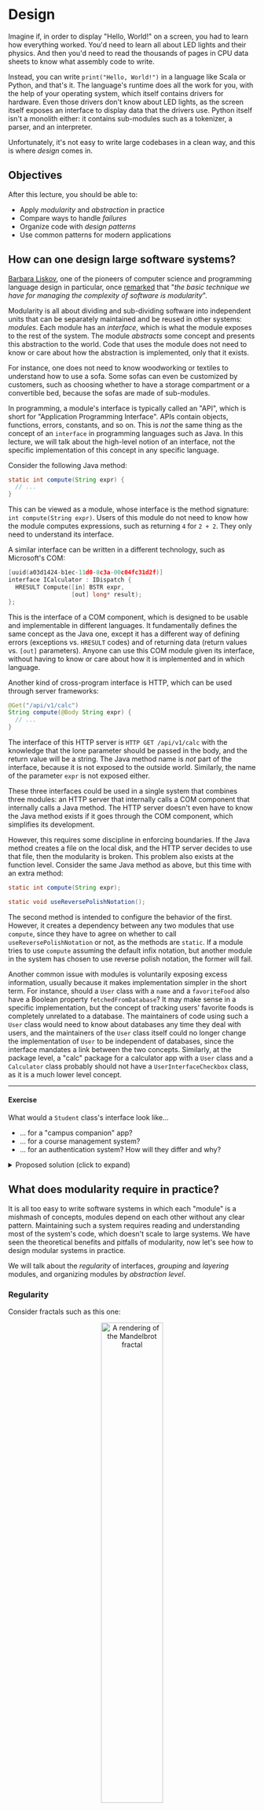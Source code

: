 # Design

Imagine if, in order to display "Hello, World!" on a screen, you had to learn how everything worked.
You'd need to learn all about LED lights and their physics.
And then you'd need to read the thousands of pages in CPU data sheets to know what assembly code to write.

Instead, you can write `print("Hello, World!")` in a language like Scala or Python, and that's it.
The language's runtime does all the work for you, with the help of your operating system, which itself contains drivers for hardware.
Even those drivers don't know about LED lights, as the screen itself exposes an interface to display data that the drivers use.
Python itself isn't a monolith either: it contains sub-modules such as a tokenizer, a parser, and an interpreter.

Unfortunately, it's not easy to write large codebases in a clean way, and this is where _design_ comes in.


## Objectives

After this lecture, you should be able to:
- Apply _modularity_ and _abstraction_ in practice
- Compare ways to handle _failures_
- Organize code with _design patterns_
- Use common patterns for modern applications


## How can one design large software systems?

[Barbara Liskov](https://en.wikipedia.org/wiki/Barbara_Liskov), one of the pioneers of computer science and programming language design in particular,
once [remarked](https://infinite.mit.edu/video/barbara-liskov) that "_the basic technique we have for managing the complexity of software is modularity_".

Modularity is all about dividing and sub-dividing software into independent units that can be separately maintained and be reused in other systems: _modules_.
Each module has an _interface_, which is what the module exposes to the rest of the system. The module _abstracts_ some concept and presents this abstraction to the world.
Code that uses the module does not need to know or care about how the abstraction is implemented, only that it exists.

For instance, one does not need to know woodworking or textiles to understand how to use a sofa.
Some sofas can even be customized by customers, such as choosing whether to have a storage compartment or a convertible bed, because the sofas are made of sub-modules.

In programming, a module's interface is typically called an "API", which is short for "Application Programming Interface".
APIs contain objects, functions, errors, constants, and so on.
This is _not_ the same thing as the concept of an `interface` in programming languages such as Java.
In this lecture, we will talk about the high-level notion of an interface, not the specific implementation of this concept in any specific language.

Consider the following Java method:
```java
static int compute(String expr) {
  // ...
}
```
This can be viewed as a module, whose interface is the method signature: `int compute(String expr)`.
Users of this module do not need to know how the module computes expressions, such as returning `4` for `2 + 2`. They only need to understand its interface.

A similar interface can be written in a different technology, such as Microsoft's COM:
```cpp
[uuid(a03d1424-b1ec-11d0-8c3a-00c04fc31d2f)] 
interface ICalculator : IDispatch {
  HRESULT Compute([in] BSTR expr,
                  [out] long* result);
};
```
This is the interface of a COM component, which is designed to be usable and implementable in different languages.
It fundamentally defines the same concept as the Java one, except it has a different way of defining errors (exceptions vs. `HRESULT` codes)
and of returning data (return values vs. `[out]` parameters).
Anyone can use this COM module given its interface, without having to know or care about how it is implemented and in which language.

Another kind of cross-program interface is HTTP, which can be used through server frameworks:
```java
@Get("/api/v1/calc")
String compute(@Body String expr) {
  // ...
}
```
The interface of this HTTP server is `HTTP GET /api/v1/calc` with the knowledge that the lone parameter should be passed in the body, and the return value will be a string.
The Java method name is _not_ part of the interface, because it is not exposed to the outside world. Similarly, the name of the parameter `expr` is not exposed either.

These three interfaces could be used in a single system that combines three modules: an HTTP server that internally calls a COM component that internally calls a Java method.
The HTTP server doesn't even have to know the Java method exists if it goes through the COM component, which simplifies its development.

However, this requires some discipline in enforcing boundaries. If the Java method creates a file on the local disk, and the HTTP server decides to use that file, then the modularity is broken.
This problem also exists at the function level. Consider the same Java method as above, but this time with an extra method:
```java
static int compute(String expr);

static void useReversePolishNotation();
```
The second method is intended to configure the behavior of the first.
However, it creates a dependency between any two modules that use `compute`, since they have to agree on whether to call `useReversePolishNotation` or not, as the methods are `static`.
If a module tries to use `compute` assuming the default infix notation, but another module in the system has chosen to use reverse polish notation, the former will fail.

Another common issue with modules is voluntarily exposing excess information, usually because it makes implementation simpler in the short term.
For instance, should a `User` class with a `name` and a `favoriteFood` also have a Boolean property `fetchedFromDatabase`?
It may make sense in a specific implementation, but the concept of tracking users' favorite foods is completely unrelated to a database.
The maintainers of code using such a `User` class would need to know about databases any time they deal with users,
and the maintainers of the `User` class itself could no longer change the implementation of `User` to be independent of databases, since the interface mandates a link between the two concepts.
Similarly, at the package level, a "calc" package for a calculator app with a `User` class and a `Calculator` class probably should not have a `UserInterfaceCheckbox` class, as it is a much lower level concept.

---
#### Exercise
What would a `Student` class's interface look like...
- ... for a "campus companion" app?
- ... for a course management system?
- ... for an authentication system?
How will they differ and why?
<details>
<summary>Proposed solution (click to expand)</summary>
<p>

A campus companion app could view students as having a name and preferences such as whether to display vegetarian menus first or in what order to display the user's courses.

The campus companion does not care about whether the student has paid their fee for the current semester, which is something a course management system might care about,
along with what major the student is in.

Neither the campus companion nor the course management should know what the user's password is, or even the concept of passwords since the user might log in using biometric data or two-factor authentication.
Those concepts are what the authentication system cares about for students.

</p>
</details>


## What does modularity require in practice?

It is all too easy to write software systems in which each "module" is a mishmash of concepts, modules depend on each other without any clear pattern.
Maintaining such a system requires reading and understanding most of the system's code, which doesn't scale to large systems.
We have seen the theoretical benefits and pitfalls of modularity, now let's see how to design modular systems in practice.

We will talk about the _regularity_ of interfaces, _grouping_ and _layering_ modules, and organizing modules by _abstraction level_.

### Regularity

Consider fractals such as this one:

<p align="center"><img alt="A rendering of the Mandelbrot fractal" src="images/mandelbrot.png" width="50%" /></p>

This image may look complex, but because it is a fractal, it is very regular.
It can be [formally defined](https://en.wikipedia.org/wiki/Mandelbrot_set#Formal_definition) with a short mathematical equation and a short sentence.
Contrast it to this image:

<p align="center"><img alt="Random noise" src="images/noise.png" width="50%" /></p>

This is random noise. It has no regularity whatsoever. The only way to describe it is to describe each pixel in turn, which takes a long time.

The idea that things should be regular and have short descriptions applies to code as well.
Consider the following extract from Java's `java.util` package:
```java
class Stack {
  /** Returns the 1-based position where an object is on this stack. */
  int search(Object o);
}
```
For some reason, `search` returns a 1-based position, even though every other index in Java is 0-based.
Thus, any description of `search` must include this fact, and a cursory glance at code that uses `search` may not spot a bug if the index is accidentally used as if it was 0-based.

One should follow the "principle of least surprise", i.e., things should behave in the way most people will expect them to, and thus not have exceptions to common rules.
Another example from Java is the `URL` class's `equals` method.
One would expect that, like any other equality check in Java, `URL::equals` checks the fields of both objects, or perhaps some subset of them.
However, what it [actually does](https://docs.oracle.com/en/java/javase/17/docs/api/java.base/java/net/URL.html#equals(java.lang.Object)) is to check whether the two URLs resolve to the same IP address.
This means the result depends on whether the two URLs happen to point to the same IP at that particular point in time, and even whether the machine the code is running on has an Internet connection.
It also takes time to resolve IP addresses, which is orders of magnitude slower than usual `equals` methods that check for field equality.

A more formal way to view regularity is [Kolmogorov complexity](https://en.wikipedia.org/wiki/Kolmogorov_complexity): how many words do you need to describe something?
For instance, the fractal above has low Kolmogorov complexity because it can be described in very few words. One can write a short computer program to produce it.
In comparison, the random noise above has high Kolmogorov complexity because it can only be described with many words. A program to produce it has to produce each pixel individually.
Any module whose description must include "and..." or "except..." has higher Kolmogorov complexity than it likely needs to.

### Grouping

What do the following classes have in common? `Map<K, V>, Base64, Calendar, Formatter, Optional<T>, Scanner, Timer, Date`.

Not much, do they? Yet they are all in the same `java.util` package in Java's standard library.
This is not a good module interface: it contains a bunch of unrelated things!
If you see that a Java program depends on `java.util`, you don't gain much information, because it is such a broad module.

Now what do the following classes have in common? `Container, KeysView, Iterable, Sequence, Collection, MutableSet, Set, AsyncIterator`.

This is much more straightforward: they are all collections, and indeed they are in the Python collections module.
Unfortunately, that module is named `collections.abc`, because it's a fun acronym for "abstract base classes", which is not a great name for a module.
But at least if you see a Python program depends on `collections.abc`, after looking up the name, you now know that it uses data structures.

The importance of _grouping_ related things together explains why global variables are such a problem.
If multiple modules all access the same global variable, then they all effectively form one module since a programmer needs to understand how each of them uses the global variable to use any of them.
The grouping done by global variables is accidental, and thus unlikely to produce useful groups.

### Layering

You may already know the networking stack's layers: the application layer uses the transport layer, which uses the network layer, and so on until the physical layer at the bottom-most level.
The application layer does not use the network layer directly, nor does it even know there is a network layer. The network layer doesn't know there is an application or a transport layer, either.

Layering is a way to define the dependencies between modules in a minimal and manageable way, so that maintaining a module can be done without knowledge of most other modules.

There can be more than one module at a given layer: for instance, an app could use mobile and server modules, which form the layer below the app module.
The server module itself may depend on an authentication module and a database module, which form the layer below, and so on.

Thus, layer `N` depends _only_ on layer `N-1`, and the context for layer `N`'s implementation is the interface of layer `N-1`.
By building layers in a tall stack, one minimizes the context of each layer's implementation.

Sometimes, however, it is necessary to have one layer take decisions according to some higher-level logic, such as what comparison to use in a sorting function.
Hardcoding knowledge about higher-level items in the sorting function would break layering and make it harder to maintain the sorting function.
Instead, one can inject a "comparison" function as a parameter of the sort function:
```scala
def sort(items, less_than) = {
  ...
  if less_than(items(i), items(j))
    ...
}        
```
The higher-level layers can thus pass a higher-level comparison function, and the sorting function does not need to explicitly depend on any layer above it, solving the problem.
This can also be done with objects by passing other objects as constructor parameters, and even with packages in languages that permit it such as [Ada](https://en.wikipedia.org/wiki/Ada_(programming_language)).

Layering also explains the difference between _inheritance_, such as `class MyApp extends MobileApp`, and _composition_, such as `class MyApp { private MyApp app; }`.
The former requires `MyApp` to expose all of the interface of `MobileApp` in addition to its own, whereas the latter lets `MyApp` choose what to expose and optionally use `MobileApp` to implement its interface:

<p align="center"><img alt="Visual representation of the layers from inheritance or composition of MyApp and MobileApp" src="images/layers.svg" width="50%" /></p>

In most cases, composition is the appropriate choice to avoid exposing irrelevant details to higher-level layers.
However, inheritance can be useful if the modules are logically in the same layer, such as `LaserPrinter` and `InkjetPrinter` both inheriting from `Printer`.

### Abstraction levels

An optical fiber cable provides a very low-level abstraction, which deals with light to transmit individual bits.
The Ethernet protocol provides a higher-level abstraction, which deals with MAC addresses and transmits bytes.
A mobile app provides provides a high-level abstraction, which deals with requests and responses to transmit information such as the daily menus in cafeterias.

If you had to implement a mobile app, and all you had available was an optical fiber cable, you would spend most of your time re-implementing intermediate abstractions,
since defining a request for today's menu in terms of individual bits is hard.

On the other hand, if you had to implement an optical fiber cable extension, and all you had available was the high-level abstraction of daily cafeteria menus, you would not be able to do your job.
The high-level abstraction is convenient for high-level operations, but voluntarily hides low-level details.

When designing a module, think about its _abstraction level_: where does it stand in the spectrum from low-level to high-level abstractions?
If you provide an abstraction of a level higher than what is needed, others won't be able to do their work because they cannot access the low-level information they need.
If you provide an abstraction of a level lower than what is needed, others will have to spend lots of time reinventing the high-level wheel on top of your low-level abstraction.

You do not always have to choose a single abstraction level: you can expose multiple ones.
For instance, a library might expose a module to transmit bits on optical fiber, a module to transmit Ethernet packets, and a module to make high-level requests.
Internally, the high-level request module might use the Ethernet module, which might use the optical fiber module. Or not; there's no way for your customers to know, and there's no reason for them to care,
as long as your modules provide working implementations of the abstractions they expose.

A real-world example of differing abstraction levels is displaying a triangle using a GPU, which is the graphics equivalent of printing the text "Hello, World!".
Using a high-level API such as [GDI](https://en.wikipedia.org/wiki/Graphics_Device_Interface) displaying a triangle requires around 10 lines of code.
You can create a window object, create a triangle object, configure these objects' colors, and show them.
Using a lower-level API such as [OpenGL](https://en.wikipedia.org/wiki/OpenGL), displaying a triangle requires around 100 lines of code, because you must explicitly deal with vertexes and shaders.
Using an even lower-level API such as [Vulkan](https://en.wikipedia.org/wiki/Vulkan), displaying a triangle requires around 1000 lines of code,
because you must explicitly deal with all of the low-level GPU concepts that even OpenGL abstracts away. Every part of the graphics pipeline must be configured in Vulkan.
But this does not make Vulkan a "bad" API, only one that is not adapted to high-level tasks such as displaying triangles.
Instead, Vulkan and similar APIs such as [Direct3D 12](https://en.wikipedia.org/wiki/Direct3D#Direct3D_12) are intended to be used for game engines and other "intermediate" abstractions that
themselves provide higher-level abstractions. For instance, OpenGL can be implemented as a layer on top of Vulkan.
Without such low-level abstractions, it would be impossible to implement high-level abstractions efficiently, and indeed performance was the main motivation for the creation of APIs such as Vulkan.

When implementing an abstraction on top of a lower-level abstraction, be careful to avoid _abstraction leaks_.
An abstraction leak is when a low-level detail "pops out" of a high-level abstraction, forcing users of the abstraction to understand and deal with lower-level details than they care about.
For instance, if the function to show today's menu has the signature `def showMenu(date: LocalDate, useIPv4: Boolean)`, anyone who wants to write an application that shows menus must
explicitly think about whether they want to use IPv4, a lower-level detail that should not be relevant at all in this context.
Note that the terminology "abstraction leak" is not related to the security concept of "information leak", despite both being leaks.

One infamous abstraction leak is provided by the former C standard library function `char* gets(char* str)`.
"Former" function because it is the only one that was considered so bad it had to be removed from the C standard library, breaking compatibility with previous versions.
What `gets` does is to read a line of input on the console and store it in the memory pointed to by `str`.
However, there's a mismatch in abstraction levels: `gets` tries to provide the abstraction of "a line of text", yet it uses the C concept of "a pointer to characters".
Because the latter has no associated length, this abstraction leak is a security flaw.
No matter how large the buffer pointed to by `str` is, the user could write more characters than that, at which point `gets` would overwrite whatever is next in memory with whatever data the user typed.

### Recap

Design systems such that individual modules have a regular API that provides one coherent abstraction.
Layer your modules so that each module only depends on modules in the layer immediately below, and the layers are ordered by abstraction level.
For instance, here is a design in which the green module provides a high-level abstraction and depends on the yellow modules, which provide abstractions of a lower level,
and themselves depend on the red modules and their lowest-level abstractions:

<p align="center"><img alt="A module diagram as explained in text" src="images/system.svg" width="50%" /></p>

---
#### Exercise
Look at `App.java` in the [`calc`](exercises/lecture/calc) project. It mixes all kinds of concepts together. Modularize it!
Think about what modules you need, and how you should design the overall system.
<details>
<summary>Suggested solution (click to expand)</summary>
<p>

Create one function for obtaining user input, one for parsing it into tokens, one for evaluating these tokens, and one for printing the output or lack thereof.
The evaluation function can internally use another function to execute each individual operator, so that all operators are in one place and independent of input parsing.
See the [solution file](exercises/solutions/lecture/Calc.java) for an example, which has the following structure:

```mermaid
graph TD
    A[main]
    B[getInputl]
    C[parseInput]
    D[compute]
    E[execute]
    F[display]
    A --> B
    A --> C
    A --> D
    A --> F
    D --> E
```

</p>
</details>

---

At this point, you may be wondering: how far should you go with modularization? Should your programs consist of thousands of tiny modules stacked hundreds of layers high?
Probably not, as this would cause maintainability issues just like having a single big module for everything does. But where to stop?

There is no single objective metric to tell you how big or small a module should be, but here are some heuristics.
You can estimate _size_ using the number of logical paths in a module. How many different things can the module do?
If you get above a dozen or so, the module is probably too big.
You can estimate _complexity_ using the number of inputs for a module. How many things does the module need to do its job?
If it's more than four or five, the module is probably too big.

Remember the acronym _YAGNI_, for "You Aren't Gonna Need It".
You could split that module into three even smaller parts that hypothetically could be individually reused, but will you need this? No? You Aren't Gonna Need It, so don't do it.
You could provide ten different parameters for one module to configure every detail of what it does, but will you need this? No? You Aren't Gonna Need It, so don't do it.

One way to discuss designs with colleagues is through the use of diagrams such as [UML class diagrams](https://en.wikipedia.org/wiki/Class_diagram),
in which you draw modules with their data and operations and link them to indicate composition and inheritance relationships.
Keep in mind that the goal is to discuss system design, not to adhere to specific conventions.
As long as everyone agrees on what each diagram element means, whether or not you adhere to a specific convention such as UML is irrelevant.

Beware of the phenomenon known as "[cargo cult programming](https://en.wikipedia.org/wiki/Cargo_cult_programming)".
The idea of a "cargo cult" originated in remote islands used by American soldiers as bases during wars.
These islands were home to native populations who had no idea what planes were, but who realized that when Americans did specific gestures involving military equipment,
cargo planes full of supplies landed on the islands. They naturally hypothesized that if they, the natives, could replicate these same gestures, more planes might land!
Of course, from our point of view we know this was useless because they got the correlation backwards: Americans were doing landing gestures because they knew planes were coming, not the other way around.
But the natives did not know that, and tried to get cargo planes to land.
Some of these cults lasted for longer than they should have, and their modern-day equivalent in programming is engineers who design their system
"because some large company, like Google or Microsoft, does it that way" without the knowledge nor the understanding of why the large company does it that way.
Typically, big system in big companies have constraints that do not apply to the vast majority of systems, such as dealing with thousands of requests per second or having to provide extreme availability guarantees.


## How can one mitigate the impact of failures?

What should happen when one part of a system has a problem?

[Margaret Hamilton](https://en.wikipedia.org/wiki/Margaret_Hamilton_(software_engineer)), who along with her team wrote the software that put spaceships in orbit and people on the Moon,
recalled [in a lecture](https://www.youtube.com/watch?v=ZbVOF0Uk5lU) how she tried persuading managers to add a safety feature to a spaceship.
She had brought her young daughter to work one day, and her daughter tried the spaceship simulator. Surprisingly, the daughter managed to crash the software running in the simulator.
It turned out that the software was not resilient to starting one operation while the spaceship was supposed to be in a completely different phase of flight.
Hamilton tried to persuade her managers that the software should be made resilient to such errors, but as she recalls it:
"_[the managers] said 'this won't ever happen, astronauts are well-trained, they don't make mistakes... the very next mission, Apollo 8, this very thing happened [...] it took hours to get [data] back_".

The lack of a check for this condition was an _error_, i.e., the team who programmed the software chose not to consider a problem that might happen in practice.
Other kinds of errors involve forgetting to handle a failure case, or writing code that does not do what the programmer think it does.

Errors cause _defects_ in the system, which can be triggered by external inputs, such as an astronaut pressing the wrong button.
If defects are not handled, they cause _failures_, which we want to avoid.

Errors are inevitable in any large system, because systems involve humans and humans are fallible. "Just don't make errors" is not a realistic solution.
Even thinking about all possible failure cases is hard; consider the "[Cat causes login screen to hang](https://bugs.launchpad.net/ubuntu/+source/unity-greeter/+bug/1538615)" in Ubuntu.
Who would have thought that thousands of characters in a username input field was a realistic possibility from a non-malicious user?

Preventing failures thus requires preventing defects from propagating through the system, i.e., _mitigating_ the impact of defects.
We will see four ways to do it, all based on modules: isolating, repairing, retrying, and replacing.

How much effort you should put into tolerating defects depends on what is at stake.
A small script you wrote yourself to fetch cartoons should be tolerant to temporary network errors, but does not need advanced recovery techniques.
On the other hand, the [barrier over the Thames river](https://www.youtube.com/watch?v=eY-XHAoVEeU) that prevents mass floods needs to be resilient against lots of possible defects.

### Isolating

Instead of crashing an entire piece of software, it is desirable to _isolate_ the defect and crash only one module, as small and close to the source of the defect as possible.
For instance, modern Web browsers isolate each tab into its own module, and if the website inside the tab causes a problem, only that tab needs to crash, not the entire browser.
Similarly, operating systems isolate each program such that only the program crashes if it has a defect, not the entire operating system.

However, only isolate if the rest of the program can reasonably function without the failed module.
For instance, if the module responsible for drawing the overall browser interface crashes, the rest of the browser cannot function.
On the other hand, crashing only a browser tab is acceptable, as the user can still use other tabs.

### Repairing

Sometimes a module can go into unexpected states due to defects, at which point it can be _repaired_ by switching to a well-known state.
This does not mean moving from the unexpected state in some direction, since the module does not even know where it is, but replacing the entirety of the module's state with a specific "backup" state that is known to work.
An interesting example of this is [the "top secret" room](https://zelda-archive.fandom.com/wiki/Top_Secret_Room) in the video game _The Legend of Zelda: A Link to the Past_.
If the player manages to get the game into an unknown state, for instance by switching between map areas too quickly for the game to catch up,
the game recognizes that it is confused and drops the player into a special room, and pretends that this is intentional and the player has found a secret area.

However, only repair if the entirety of a module's state can be repaired to a state known to work.
Repairing only part of a module risks creating a Frankenstein abomination that only makes the problem worse.

### Retrying

Not all failures are forever. Some failures come from external causes that can fix themselves without your intervention, and thus _retrying_ is often a good idea.
For instance, if a user's Internet connection fails, any Web request your app made will fail. But it's likely that the connection will be restored quickly, for instance
because the user was temporarily in a place with low cellular connectivity such as a tunnel.
Thus, retrying some number of times before giving up avoids showing unnecessary failures to the user.
How many times to retry, and how much to wait before retries, is up to you, and depends on the system and its context.

However, only retry if a request is _idempotent_, meaning that doing it more than once has the same effect as doing it once.
For instance, withdrawing cash from a bank account is not an idempotent request. If you retry it because you didn't get a response, but the request had actually reached the server, the cash will be withdrawn twice.

You should also only retry when encountering problems that are _recoverable_, i.e., for which retrying has a chance to succeed because they come from circumstances beyond your control that could fix themselves.
For instance, "no internet" is recoverable, and so is "printer starting and not ready yet". This is what Java tried to model as "checked" exceptions: if the exception is recoverable,
the language should force the developer to deal with it.
On the other hand, problems such as "the desired username is already taken" or "the code has a bug which divided by zero" are not recoverable, because retrying will hit the same issue again and again.

### Replacing

Sometimes there is more than one way to perform a task, and some of these ways can serve as backups, _replacing_ the main module if there is a problem.
For instance, if a fingerprint reader cannot recognize a user's finger because the finger is too wet, an authentication system could ask for a password instead.

However, only replace if you have an alternative that is as robust and tested as the original one.
The "backup" module should not be old code that hasn't been run in years, but should be treated with the same care and quality bar as the main module.


## How can one reuse concepts across software systems?

When designing a system, the context is often the same as in previous systems, and so are the user requirements.
For instance, "cross over a body of water" is a common requirement and context that leads to the natural solution "build a bridge".
If every engineer designed the concept of a bridge from scratch every time someone needed to cross a body of water,
each bridge would not be very good, as it would not benefit from the knowledge accumulated by building previous bridges.
Instead, engineers have blueprints for various kinds of bridges, select them based on the specifics of the problem, and propose improvements when they think of any.

In software engineering, these kinds of blueprints are named _design patterns_, and are so common that one sometimes forgets they even exist.
For instance, consider the following Java loop:
```java
for (int item : items) {
    // ...
}
```
This `for` construct looks perfectly normal and standard Java, but it did not always exist.
It was introduced in Java 1.5, alongside the `Iterable<T>` interface, instead of having every collection provide its own way to iterate.
This used to be known as "the Iterator design pattern", but nowadays it’s such a standard part of modern programming languages
that we do not explicitly think of it as a design pattern any more.

Design patterns are blueprints, not algorithms.
A design pattern is not a piece of code you can copy-paste, but an overall description of what the solution to a common problem can look like.
You can think of it as providing the name of a dish rather than the recipe for it.
Have some fish? You could make fish with vegetables and rice, which is a healthy combo. Soy sauce is also a good idea as part of the sauce.
How exactly you cook the fish, or which vegetables you choose, is up to you.

There are many patterns, and even more descriptions of them online. We provide a [short summary](DesignPatterns.md) of common ones.

In this lecture, we will see patterns to separate the user interface of a program, the business logic that is core to the program, and the reusable strategies the program needs
such as retrying when a request fails.

The problem solved by design patterns for user interfaces is a common one: software engineers must write code for applications that will run on different kinds of systems, such as a desktop app and a mobile app.
However, writing the code once per platform would not be maintainable: most of the code would be copy-pasted.
Any modification would have to be replicated on all platforms’ code, which would inevitably lead to one copy falling out of sync.

Instead, software engineers should be able to write the core logic of the application once, and only write different code per platform for the user interface.
This also means tests can be written against the logic without being tied to a specific user interface.
This is a requirement in practice for any large application.
For instance, Microsoft Office is tens of millions of lines of code; it would be entirely infeasible to have this code duplicated in Office for Windows, Mac, Android, the web, and so on.

The business logic is typically called the _model_, and the user interface is called the _view_.
We want to avoid coupling them, thus we naturally need something in the middle that will talk to both of them, but what?

### Model-View-Controller (MVC)

In the MVC pattern, the view and model are mediated by a controller, with which users interact.
A user submits a request to the controller, which interacts with the model and returns a view to the user:

<p align="center"><img alt="A diagram illustrating the MVC pattern" src="images/mvc.svg" width="50%" /></p>

For instance, in a website, the user's browser sends an HTTP request to the controller, which eventually creates a view using data from the model, and the view renders as HTML.
The view and model are decoupled, which is good, but there are also disadvantages.
First, users don’t typically talk directly to controllers, outside of the web.
Second, creating a new view from scratch every time is not very efficient.

### Model-View-Presenter (MVP)

In the MVP pattern, the view and model are mediated by a presenter, but the view handles user input directly.
This matches the architecture of many user interfaces: users interact directly with the view, such as by touching a button on a smartphone screen.
The view then informs the presenter of the interaction, which talks to the model as needed and then tells the view what to update:

<p align="center"><img alt="A diagram illustrating the MVP pattern" src="images/mvp.svg" width="50%" /></p>

This fixes two of MVC's problems: users don’t need to know about the intermediary module, they can interact with the view instead, and the view can be changed incrementally.

---
#### Exercise
Transform the code of `App.java` in the [`weather`](exercises/lecture/weather) project to use the MVP pattern.
<details>
<summary>Suggested solution (click to expand)</summary>
<p>

First, define interfaces for the model and the view. The model should provide a method to get the forecast, and the view should provide a method to show text and one to run the application.
Then, move the existing code into implementations of the model and the view, and write a presenter that binds them together.
See the [solution file](exercises/solutions/lecture/Weather.java) for an example.

</p>
</details>

---

MVP does have disadvantages.
First, the view now holds state, as it is updated incrementally. This pushes more code into the view, despite one of our original goals being to have as little code in the view as possible.
Second, the interface between the view and the presenter often becomes tied to specific actions that the view can do given the context, such as a console app, and it's hard to make the view generic over many form factors.

### Model-View-ViewModel (MVVM)

Let's take a step back before describing the next pattern.
What is a user interface anyway?
- Data to display
- Commands to execute

...and that's it! At a high-level, at least.

The key idea behind MVVM is that the view should observe data changes using the Observer pattern,
and thus the intermediary module, the viewmodel, only needs to be a platform-independent user interface that exposes data, commands,
and an Observer pattern implementation to let views observe changes.

The result is a cleanly layered system, in which the view has little code and is layered on top of the viewmodel, which holds state and itself uses the model to update its state when commands are executed:

<p align="center"><img alt="A diagram illustrating the MVVM pattern" src="images/mvvm.svg" width="50%" /></p>

The view observes changes and updates itself. It can choose to display the data in any way it wants, as the viewmodel does not tell it how to update, only what to display.

The view is conceptually a function of the viewmodel: it could be entirely computed from the viewmodel every time, or it could incrementally change itself as an optimization.
This is useful for platforms such as smartphones, in which applications running in the background need to use less memory: the view can simply be destroyed, as it can be entirely re-created from the viewmodel whenever needed.
MVVM also enables the code reuse we set out to achieve, as different platforms need different views but the same model and viewmodel, and the viewmodel contains the code that keeps track of state, thus the views are small.

### Middleware

You've written an app using an UI design pattern to separate your business logic and your user interface, but now you get a customer request:
can the data be cached so that an Internet connection isn't necessary? Also, when there isn't cached data, can the app retry if it cannot connect immediately?

You could put this logic in your controller, presenter, or viewmodel, but that would tie it to a specific part of your app.
You could put it in a model, but at the cost of making that module messier as it would contain multiple orthogonal concepts.

Instead, this is where the _middleware_ pattern comes in, also known as _decorator_.
A middleware provides a layer that exposes the same interface as the layer below but adds functionality:

<p align="center"><img alt="A diagram illustrating the Middleware pattern" src="images/middleware.svg" width="50%" /></p>

A middleware can "short circuit" a request if it wants to answer directly instead of using the layers below.
For instance, if a cache has recent data, it could return that data without asking the layer below for the very latest data.

One real-world example of middlewares is in [Windows file system minifilters](https://learn.microsoft.com/en-us/windows-hardware/drivers/ifs/filter-manager-concepts),
which are middlewares for storage that perform tasks such as virus detection, logging, or replication to the cloud.
This design allows programs to add their own filter in the Windows I/O stack without interfering with others.
Programs such as Google Drive do not need to know about other programs such as antiviruses.

---
#### Exercise
You've transformed the [`weather`](exercises/lecture/weather) project to use the MVP pattern already, now add a retrying middleware that retries until the weather is known and not `???`.
<details>
<summary>Suggested solution (click to expand)</summary>
<p>

Since you have a model interface already, you need an implementation of it that takes another model as a constructor parameter,
and uses it in a retry loop to get the forecast.
See the [solution file](exercises/solutions/lecture/RetryingWeather.java) for an example.

</p>
</details>

---

Beware: just because you _can_ use all kinds of patterns does not mean you _should_.
Remember to avoid cargo cults!
Otherwise you might end up with an "implementation of AspectInstanceFactory that locates the aspect from the BeanFactory using a configured bean name".
[Really](https://docs.spring.io/spring-framework/docs/current/javadoc-api/org/springframework/aop/config/SimpleBeanFactoryAwareAspectInstanceFactory.html)!

## Summary

In this lecture, you learned:
- Abstraction and modularity, and how to use them in practice: regularity, grouping, layering, abstraction levels, and abstraction leaks
- Tolerating defects: isolating, retrying, repairing, and replacing
- Design patterns, and specifically common ones to decouple user interfaces, business logic, and reusable strategies: MVC, MVP, MVVM, and Middleware

You can now check out the [exercises](exercises/)!
